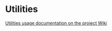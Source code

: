 # Utilities

[Utilities usage documentation on the project Wiki](https://github.com/microsoft/Azure-Sphere-DevX/wiki/Working-with-GPIO)
